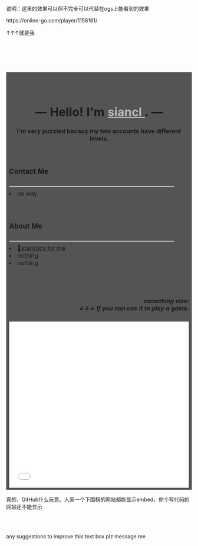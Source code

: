 <p>说明：这里的效果可以但不完全可以代替在ogs上能看到的效果</p>
<p>https://online-go.com/player/1158161/</p>
<p>↑↑↑就是我</p>
<br><br><br><br>

<table bgcolor="#545454" width="100%">
    <tbody>
        <tr>
            <td>
                <br>
                <br>
                <div align="center">
                    <h1>—  Hello! I'm <u><a href="https://online-go.com/player/1158161/" style="color:#bbb">siancl </a></u>. —</h1>
                    <h4>I'm very puzzled becauz my two accounts have different levels.</h4>
                </div>
                <br>
                <h3>Contact Me</h3>
                <div style="color:white">————————————————————————————</div>
                <li>no way</li>
                <br>
                <br>
                <h3>About Me</h3>
                <div style="color:white">————————————————————————————</div>
                <li><a href="https://avavt.github.io/gotstats/#/user/siancl">🔗statistics for me </a></li>
                <li>nothing</li>
                <li>nothing</li>
                <br>
                <br>
                <br>
                <h5>
                    <div align="right">
                        something else:</br>↓↓↓ If you can use it to play a game. 
                    </div>
                </h5>
        <embed src="/play" width="100%" height=450>
            </td>
        </tr>
    </tbody>
</table>

<p>真的，GitHub什么玩意。人家一个下围棋的网站都能显示embed，你个写代码的网站还不能显示</p>
<br>
<br>
<p>any suggestions to improve this text box plz message me</p>
